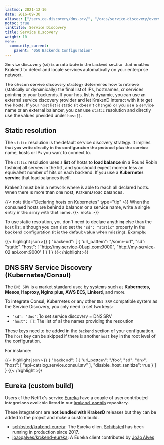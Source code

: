 ```yaml
---
lastmod: 2021-12-16
date: 2016-09-30
aliases: ["/service-discovery/dns-srv/", "/docs/service-discovery/overview/"]
notoc: true
linktitle: Service Discovery
title: Service Discovery
weight: 10
menu:
  community_current:
    parent: "050 Backends Configuration"
---
```

Service discovery (`sd`) is an attribute in the `backend` section that enables KrakenD to detect and locate services automatically on your enterprise network.

The chosen service discovery strategy determines how to retrieve (statically or dynamically) the final list of IPs, hostnames, or services pointing to your backends. If your host list is dynamic, you can use an external service discovery provider and let KrakenD interact with it to get the hosts. If your host list is static (it doesn't change) or you use a service name or an external balancer, you can use `static` resolution and directly use the values provided under `host[]`.

## Static resolution
The `static` resolution is the default service discovery strategy. It implies that you write directly in the configuration the protocol plus the service name, hosts or IPs you want to connect to.

The `static` resolution uses a **list** of hosts to **load balance** (in a Round Robin fashion) all servers in the list, and you should expect more or less an equivalent number of hits on each backend. If you use a **Kubernetes service** that load balances itself.

KrakenD must be in a network where is able to reach all declared hosts. When there is more than one host, KrakenD load balances .

{{< note title="Declaring hosts on Kubernetes" type="tip" >}}
When the consumed hosts are behind a balancer or a service name, write a single entry in the array with that name.
{{< /note >}}

To use static resolution, you don't need to declare anything else than the `host` list, although you can also set the `"sd": "static"` property in the backend configuration (it is the default value when missing). Example:

{{< highlight json >}}
{
"backend": [
	{
		"url_pattern": "/some-url",
		"sd": "static",
		"host": [
			"http://my-service-01.api.com:9000",
			"http://my-service-02.api.com:9000"
		]
	}
]
}
{{< /highlight >}}


## DNS SRV Service Discovery (Kubernetes/Consul)
The `DNS SRV` is a market standard used by systems such as **Kubernetes, Mesos, Haproxy, Nginx plus, AWS ECS, Linkerd**, and more.

To integrate Consul, Kubernetes or any other `DNS SRV` compatible system as the Service Discovery, you only need to set two keys:

- `"sd": "dns"`: To set service discovery = DNS SRV
- `"host": []`: The list of all the names providing the resolution

These keys need to be added in the `backend` section of your configuration. The `host` key can be skipped if there is another `host` key in the root level of the configuration.

For instance:

{{< highlight json >}}
{
    "backend": [
        {
            "url_pattern": "/foo",
            "sd": "dns",
            "host": [
                "api-catalog.service.consul.srv"
            ],
            "disable_host_sanitize": true
        }
    ]
}
{{< /highlight >}}

## Eureka (custom build)
Users of the Netflix's service [Eureka](https://github.com/Netflix/eureka) have a couple of user contributed integrations available listed in our [krakend-contrib](https://github.com/devopsfaith/krakend-contrib) repository.

These integrations are **not bundled with KrakenD** releases but they can be added to the project and make a custom build.

- [schibsted/krakend-eureka](https://github.com/schibsted/krakend-eureka): The Eureka client [Schibsted](https://www.schibsted.com) has been running in production since 2017.
- [joaoqalves/krakend-eureka](https://github.com/joaoqalves/krakend-eureka): A Eureka client contributed by [João Alves](https://twitter.com/joaoqalves)
